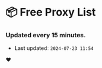 # :package: Free Proxy List
### Updated every 15 minutes.

- Last updated: `2024-07-23 11:54`

:heart:
